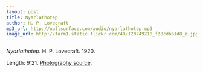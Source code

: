 ```yaml
---
layout: post
title: Nyarlathotep
author: H. P. Lovecraft
mp3_url: http://nullsurface.com/audio/nyarlathotep.mp3
image_url: http://farm1.static.flickr.com/40/120749218_f28cdb61d8_z.jpg
---
```


_Nyarlathotep_.  H. P. Lovecraft.  1920.

Length: 9:21.  [Photography source](http://www.flickr.com/photos/777/120749218/).